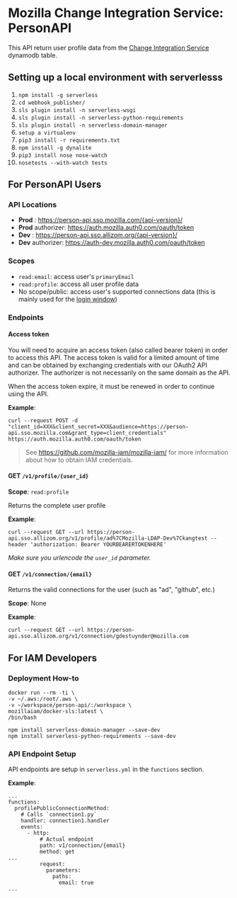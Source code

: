 # Mozilla Change Integration Service: PersonAPI

This API return user profile data from the [Change Integration Service](https://github.com/mozilla-iam/cis) dynamodb table.

## Setting up a local environment with serverlesss

1. `npm install -g serverless`
2. `cd webhook_publisher/`
3. `sls plugin install -n serverless-wsgi`
4. `sls plugin install -n serverless-python-requirements`
5. `sls plugin install -n serverless-domain-manager`
6. `setup a virtualenv`
7. `pip3 install -r requirements.txt`
8. `npm install -g dynalite`
9. `pip3 install nose nose-watch`
10. `nosetests --with-watch tests`

## For PersonAPI Users
### API Locations

- **Prod** : https://person-api.sso.mozilla.com/{api-version}/
- **Prod** authorizer: https://auth.mozilla.auth0.com/oauth/token
- **Dev** : https://person-api.sso.allizom.org/{api-version}/
- **Dev** authorizer: https://auth-dev.mozilla.auth0.com/oauth/token

### Scopes

- `read:email`: access user's `primaryEmail`
- `read:profile`: access all user profile data
- No scope/public: access user's supported connections data (this is mainly used for the [login
window](https://github.com/mozilla-iam/auth0-custom-lock))

### Endpoints

#### Access token

You will need to acquire an access token (also called bearer token) in order to access this API.
The access token is valid for a limited amount of time and can be obtained by exchanging credentials with our OAuth2 API
authorizer.
The authorizer is not necessarily on the same domain as the API.

When the access token expire, it must be renewed in order to continue using the API.

**Example**:
```
curl --request POST -d
"client_id=XXX&client_secret=XXX&audience=https://person-api.sso.mozilla.com&grant_type=client_credentials"
https://auth.mozilla.auth0.com/oauth/token
```

> See <https://github.com/mozilla-iam/mozilla-iam/> for more information about how to obtain IAM credentials.

#### GET `/v1/profile/{user_id}`

**Scope**: `read:profile`

Returns the complete user profile

**Example**:
```
curl --request GET --url https://person-api.sso.allizom.org/v1/profile/ad%7CMozilla-LDAP-Dev%7Ckangtest --header 'authorization: Bearer YOURBEARERTOKENHERE'
```

*Make sure you urlencode the `user_id` parameter.*

#### GET `/v1/connection/{email}`

Returns the valid connections for the user (such as "ad", "github", etc.)

**Scope**: None

**Example**:
```
curl --request GET --url https://person-api.sso.allizom.org/v1/connection/gdestuynder@mozilla.com
```

## For IAM Developers
### Deployment How-to

```
docker run --rm -ti \
-v ~/.aws:/root/.aws \
-v ~/workspace/person-api/:/workspace \
mozillaiam/docker-sls:latest \
/bin/bash

npm install serverless-domain-manager --save-dev
npm install serverless-python-requirements --save-dev
```

### API Endpoint Setup

API endpoints are setup in `serverless.yml` in the `functions` section.

**Example**:

```
...
functions:
  profilePublicConnectionMethod:
    # Calls `connection1.py`
    handler: connection1.handler
    events:
      - http:
          # Actual endpoint
          path: v1/connection/{email}
          method: get
...
          request:
            parameters:
              paths:
                email: true
...
```
